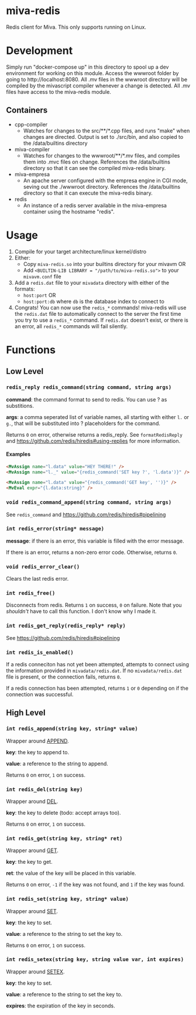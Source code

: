 # miva-redis
Redis client for Miva. This only supports running on Linux.

# Development
Simply run "docker-compose up" in this directory to spool up a dev environment for working on this module. Access the wwwroot folder by going to http://localhost:8080. All .mv files in the wwwroot directory will be compiled by the mivascript compiler whenever a change is detected. All .mv files have access to the miva-redis module.

## Containers
- cpp-compiler
	- Watches for changes to the src/**/*.cpp files, and runs "make" when changes are directed. Output is set to ./src/bin, and also copied to the /data/builtins directory
- miva-compiler
	- Watches for changes to the wwwroot/**/*.mv files, and compiles them into .mvc files on change. References the /data/builtins directory so that it can see the compiled miva-redis binary.
- miva-empresa
	- An apache server configured with the empresa engine in CGI mode, seving out the ./wwwroot directory. References the /data/builtins directory so that it can execute the miva-redis binary.
- redis
	- An instance of a redis server available in the miva-empresa container using the hostname "redis".

# Usage
1) Compile for your target architecture/linux kernel/distro
2) Either:
	- Copy `miva-redis.so` into your builtins directory for your mivavm OR
	- Add `<BUILTIN-LIB LIBRARY = "/path/to/miva-redis.so">` to your `mivavm.conf` file
3) Add a `redis.dat` file to your `mivadata` directory with either of the formats:
	- `host:port` OR
	- `host:port:db` where `db` is the database index to connect to
4) Congrats! You can now use the `redis_*` commands! miva-redis will use the `redis.dat` file to automatically connect to the server the first time you try to use a `redis_*` command. If `redis.dat` doesn't exist, or there is an error, all `redis_*` commands will fail silently.

# Functions

## Low Level

### `redis_reply redis_command(string command, string args)`
**command**: the command format to send to redis. You can use ? as substitions.

**args**: a comma seperated list of variable names, all starting with either `l.` or `g.`, that will be substituted into ? placeholders for the command.

Returns `0` on error, otherwise returns a redis_reply. See `formatRedisReply` and https://github.com/redis/hiredis#using-replies for more information.

#### Examples
```html
<MvAssign name="l.data" value="HEY THERE!" />
<MvAssign name="l._" value="{redis_command('SET key ?', 'l.data')}" />
```

```html
<MvAssign name="l.data" value="{redis_command('GET key', '')}" />
<MvEval expr="{l.data:string}" />
```

### `void redis_command_append(string command, string args)`
See `redis_command` and https://github.com/redis/hiredis#pipelining

### `int redis_error(string* message)`
**message**: if there is an error, this variable is filled with the error message.

If there is an error, returns a non-zero error code. Otherwise, returns `0`.

### `void redis_error_clear()`
Clears the last redis error.

### `int redis_free()`
Disconnects from redis. Returns `1` on success, `0` on failure. Note that you *shouldn't* have to call this function. I don't know why I made it.

### `int redis_get_reply(redis_reply* reply)`
See https://github.com/redis/hiredis#pipelining

### `int redis_is_enabled()`
If a redis conneciton has not yet been attempted, attempts to connect using the information provided in `mivadata/redis.dat`. If no `mivadata/redis.dat` file is present, or the connection fails, returns `0`.

If a redis connection has been attempted, returns `1` or `0` depending on if the connection was successful.

## High Level

### `int redis_append(string key, string* value)`
Wrapper around [APPEND](https://redis.io/commands/append).

**key**: the key to append to.

**value**: a reference to the string to append.

Returns `0` on error, `1` on success.

### `int redis_del(string key)`
Wrapper around [DEL](https://redis.io/commands/del).

**key**: the key to delete (todo: accept arrays too).

Returns `0` on error, `1` on success.

### `int redis_get(string key, string* ret)`
Wrapper around [GET](https://redis.io/commands/get).

**key**: the key to get.

**ret**: the value of the key will be placed in this variable.

Returns `0` on error, `-1` if the key was not found, and `1` if the key was found.

### `int redis_set(string key, string* value)`
Wrapper around [SET](https://redis.io/commands/set).

**key**: the key to set.

**value**: a reference to the string to set the key to.

Returns `0` on error, `1` on success.

### `int redis_setex(string key, string value var, int expires)`
Wrapper around [SETEX](https://redis.io/commands/setex).

**key**: the key to set.

**value**: a reference to the string to set the key to.

**expires**: the expiration of the key in seconds.